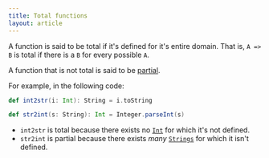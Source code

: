 ```yaml
---
title: Total functions
layout: article
---
```


A function is said to be total if it's defined for it's entire domain. That is, `A => B` is total if there is a `B` for every possible `A`.

A function that is not total is said to be [partial](https://www.scala-lang.org/api/2.12.8/scala/PartialFunction.html).

For example, in the following code:

```scala
def int2str(i: Int): String = i.toString

def str2int(s: String): Int = Integer.parseInt(s)
```

* `int2str` is total because there exists no [`Int`] for which it's not defined.
* `str2int` is partial because there exists *many* [`Strings`][`String`] for which it isn't defined.

[`String`]:https://docs.oracle.com/javase/8/docs/api/java/lang/String.html
[`Int`]:https://www.scala-lang.org/api/2.12.8/scala/Int.html
